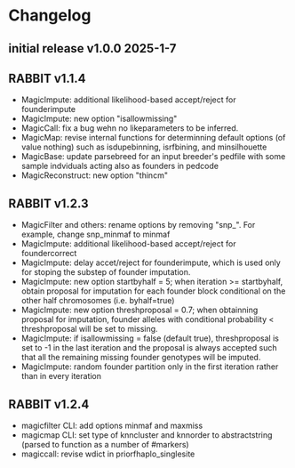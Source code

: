

# Changelog

## initial release v1.0.0 2025-1-7

## RABBIT v1.1.4

* MagicImpute: additional likelihood-based accept/reject for founderimpute
* MagicImpute: new option "isallowmissing"
* MagicCall: fix a bug wehn no likeparameters to be inferred. 
* MagicMap: revise internal functions for determinning default options (of value nothing) such as isdupebinning, isrfbining, and minsilhouette
* MagicBase: update parsebreed for an input breeder's pedfile with some sample indviduals acting also as founders in pedcode
* MagicReconstruct: new option "thincm"

## RABBIT v1.2.3

* MagicFilter and others: rename options by removing "snp_". For example, change snp_minmaf to minmaf
* MagicImpute: additional likelihood-based accept/reject for foundercorrect
* MagicImpute: delay accet/reject for founderimpute, which is used only for stoping the substep of founder imputation. 
* MagicImpute: new option startbyhalf = 5; when iteration >= startbyhalf, obtain proposal for imputation for each founder block conditional on the other half chromosomes (i.e. byhalf=true)
* MagicImpute: new option threshproposal = 0.7; when obtainning proposal for imputation, founder alleles with conditional probability < threshproposal will be set to missing. 
* MagicImpute: if isallowmissing = false (default true), threshproposal is set to -1 in the last iteration and the proposal is always accepted such that all the remaining missing founder genotypes will be imputed. 
* MagicImpute: random founder partition only in the first iteration rather than in every iteration

## RABBIT v1.2.4

* magicfilter CLI:  add options minmaf and maxmiss 
* magicmap CLI: set type of knncluster and knnorder to abstractstring (parsed to function as a number of #markers)
* magiccall: revise wdict in priorfhaplo_singlesite

